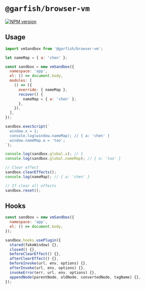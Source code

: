 # `@garfish/browser-vm`

[![NPM version](https://img.shields.io/npm/v/@garfish/browser-vm.svg?style=flat-square)](https://www.npmjs.com/package/@garfish/browser-vm)

## Usage

```js
import vmSandbox from '@garfish/browser-vm';

let nameMap = { a: 'chen' };

const sandbox = new vmSandbox({
  namespace: 'app',
  el: () => document.body,
  modules: [
    () => ({
      override: { nameMap },
      recover() {
        nameMap = { a: 'chen' };
      },
    }),
  ],
});

sandbox.execScript(`
  window.x = 1;
  console.log(window.nameMap); // { a: 'chen' }
  window.nameMap.a = 'tao';
`);

console.log(sandbox.global.x); // 1
console.log(sandbox.global.nameMap); // { a: 'tao' }

// Clear effect
sandbox.clearEffects();
console.log(nameMap); // { a: 'chen' }

// If clear all effects
sandbox.reset();
```

## Hooks

```js
const sandbox = new vmSandbox({
  namespace: 'app',
  el: () => document.body,
});

sandbox.hooks.usePlugin({
  stared(fakeWindow) {},
  closed() {},
  beforeClearEffect() {},
  afterClearEffect() {},
  beforeInvoke(url, env, options) {},
  afterInvoke(url, env, options) {},
  invokeError(err, url, env, options) {},
  appendNode(parentNode, oldNode, convertedNode, tagName) {},
});
```
